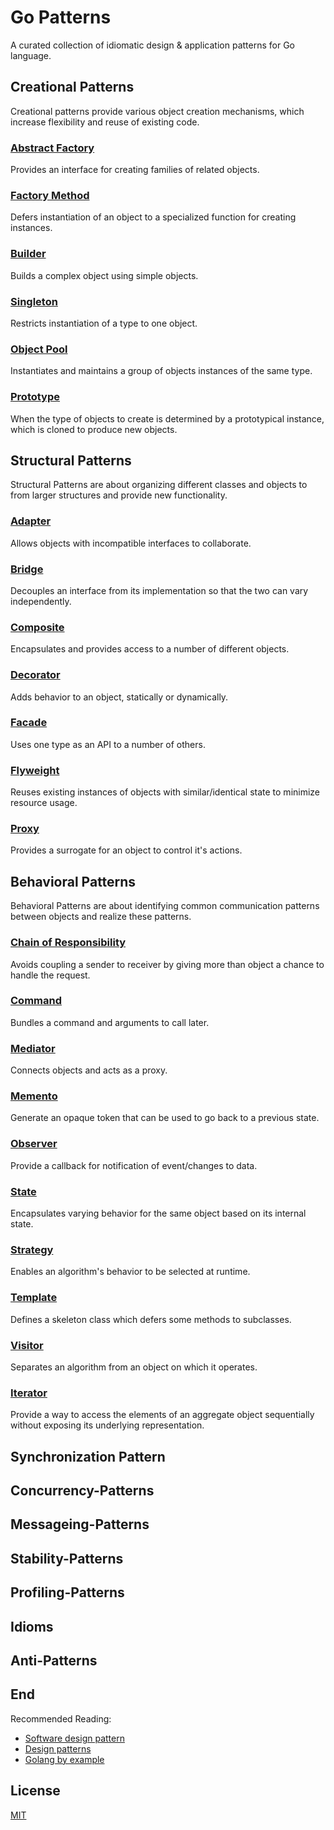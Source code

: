 # Go Patterns

A curated collection of idiomatic design & application patterns for Go language.

## Creational Patterns

Creational patterns provide various object creation mechanisms, which increase flexibility and reuse of existing code.

### [Abstract Factory](./creational/abstractFactory/abstract_factory.go)

Provides an interface for creating families of related objects.

### [Factory Method](./creational/factoryMethod/factory_method.go)

Defers instantiation of an object to a specialized function for creating instances.

### [Builder](./creational/builder/builder.go)

Builds a complex object using simple objects.

### [Singleton](./creational/singleton/singleton.go)

Restricts instantiation of a type to one object.

### [Object Pool](./creational/objectPool/object_pool.go)

Instantiates and maintains a group of objects instances of the same type.

### [Prototype](./creational/prototype/prototype.go)

When the type of objects to create is determined by a prototypical instance, which is cloned to produce new objects.

## Structural Patterns

Structural Patterns are about organizing different classes and objects to from larger structures and provide new functionality.

### [Adapter](./structural/adapter/adapter.go)

Allows objects with incompatible interfaces to collaborate.

### [Bridge](./structural/bridge/bridge.go)

Decouples an interface from its implementation so that the two can vary independently.

### [Composite](./structural/composite/composite.go)

Encapsulates and provides access to a number of different objects.

### [Decorator](./structural/decorator/decorator.go)

Adds behavior to an object, statically or dynamically.

### [Facade](./structural/facade/facade.go)

Uses one type as an API to a number of others.

### [Flyweight](./structural/flyweight/flyweight.go)

Reuses existing instances of objects with similar/identical state to minimize resource usage.

### [Proxy](./structural/proxy/proxy.go)

Provides a surrogate for an object to control it's actions.

## Behavioral Patterns

Behavioral Patterns are about identifying common communication patterns between objects and realize these patterns.

### [Chain of Responsibility](./behavioral/chainOfResponsibility/chain_of_responsibility.go)

Avoids coupling a sender to receiver by giving more than object a chance to handle the request.

### [Command](./behavioral/command/command.go)

Bundles a command and arguments to call later.

### [Mediator](./behavioral/mediator/mediator.go)

Connects objects and acts as a proxy.

### [Memento](./behavioral/memento/memento.go)

Generate an opaque token that can be used to go back to a previous state.

### [Observer](./behavioral/observer/observer.go)

Provide a callback for notification of event/changes to data.

### [State](./behavioral/state/state.go)

Encapsulates varying behavior for the same object based on its internal state.

### [Strategy](./behavioral/strategy/strategy.go)

Enables an algorithm's behavior to be selected at runtime.

### [Template](./behavioral/template/template.go)

Defines a skeleton class which defers some methods to subclasses.

### [Visitor](./behavioral/visitor/visitor.go)

Separates an algorithm from an object on which it operates.

### [Iterator](./behavioral/iterator/iterator.go)

Provide a way to access the elements of an aggregate object sequentially without exposing its underlying representation.

## Synchronization Pattern

## Concurrency-Patterns

## Messageing-Patterns

## Stability-Patterns

## Profiling-Patterns

## Idioms

## Anti-Patterns

## End

Recommended Reading:

- [Software design pattern](https://en.wikipedia.org/wiki/Software_design_pattern)
- [Design patterns](https://refactoring.guru/design-patterns)
- [Golang by example](https://golangbyexample.com/)

## License

[MIT](./LICENSE)